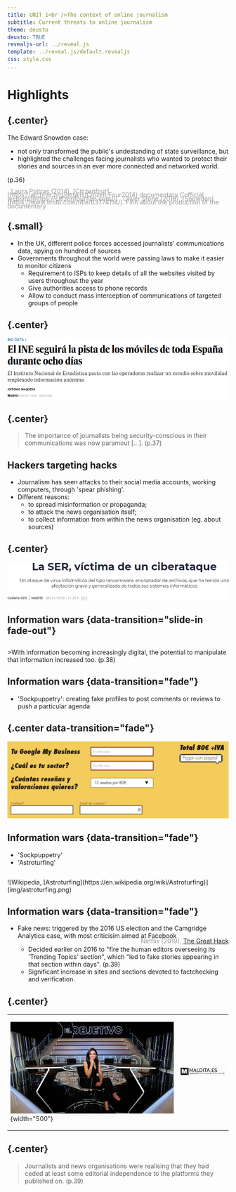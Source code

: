 ```yaml
---
title: UNIT 1<br />The context of online journalism
subtitle: Current threats to online journalism
theme: deusto
deusto: TRUE
revealjs-url: ../reveal.js
template: ../reveal.js/default.revealjs
css: style.css
...
```


# Highlights

## {.center}

The Edward Snowden case:

- not only transformed the <span class="highlighted">public's undestanding of state surveillance</span>, but
- highlighted the challenges facing journalists who wanted to <span class="highlighted">protect their stories and sources</span> in an ever more connected and networked world.

<span class="sans">(p.36)</span>

<div class="sans small" style="text-align:left;line-height:.6em;color:#999;">
<i class="fa fa-film" style="padding-right:.6em;"></i> Laura Poitras (2014), [Citizenfour](https://archive.org/details/Citizen.Four2014) documentary ([official website](https://citizenfourfilm.com/))  
<i class="fa fa-film" style="padding-right:.6em;"></i> Oliver Stone (2016), [Snowden](https://www.imdb.com/title/tt3774114/). Film about the production of the documentary
</div>

## {.small}

- In the UK, different police forces accessed journalists' communications data, spying on hundred of sources
- Governments throughout the world were passing laws to make it easier to monitor citizens
    + Requirement to ISPs to keep details of all the websites visited by users throughout the year
    + Give authorities access to phone records
    + Allow to conduct mass interception of communications of targeted groups of people

## {.center}

![El País, [2019/10/29](https://elpais.com/economia/2019/10/28/actualidad/1572295148_688318.html)](img/ine-mobile-data.png)

## {.center}

>The importance of journalists being security-conscious in their communications was now paramout [...]. <span class="sans">(p.37)</span>

## Hackers targeting hacks

- Journalism has seen attacks to their social media accounts, working computers, through 'spear phishing'.
- Different reasons:
    + to spread misinformation or propaganda;
    + to attack the news organisation itself;
    + to collect information from within the news organisation (eg. about sources)

## {.center}

![Cadena SER, [2019/11/4](https://cadenaser.com/ser/2019/11/04/sociedad/1572862102_968725.html)](img/ser-ciberataque.png)

## Information wars {data-transition="slide-in fade-out"}

<div style="margin-top:2em;"></div>
>With information becoming increasingly digital, the potential to manipulate that information increased too. <span class="sans">(p.38)</span>

## Information wars {data-transition="fade"}

- 'Sockpuppetry': creating fake profiles to post comments or reviews to push a particular agenda

## {.center data-transition="fade"}

![Screenshot of [Bussin.es](http://bussin.es), a website selling Google My Business reviews](img/bussines.png)

## Information wars {data-transition="fade"}

- 'Sockpuppetry'
- 'Astroturfing'

<div style="padding-bottom:1em;"></div>
![Wikipedia, [Astroturfing](https://en.wikipedia.org/wiki/Astroturfing)](img/astroturfing.png)


## Information wars {data-transition="fade"}

- Fake news: triggered by the 2016 US election and the Camgridge Analytica case, with most criticisim aimed at Facebook <div class="sans small fragment" style="display:inline-block;float:right;line-height:.6em;color:#999;"> <i class="fa fa-film" style="padding-right:.6em;"></i> Netflix (2019), [The Great Hack](https://www.thegreathack.com/) </div> <div class="smaller">
    - Decided earlier on 2016 to "fire the human editors overseeing its 'Trending Topics' section", which "led to fake stories appearing in that section within days". <span class="sans">(p.39)</span> 
    - Significant increase in sites and sections devoted to factchecking and verification.
</div>



## {.center}


<table><tr><td>

![[El Objetivo](https://www.lasexta.com/programas/el-objetivo/)](img/elobjetivo.jpg){width="500"}

</td><td>

![[Maldita.es](http://maldita.es)](img/maldita.png)

</td></tr></table>

## {.center}

>Journalists and news organisations were realising that they had ceded at least some editorial independence to the platforms they published on. <span class="sans">(p.39)</span>
